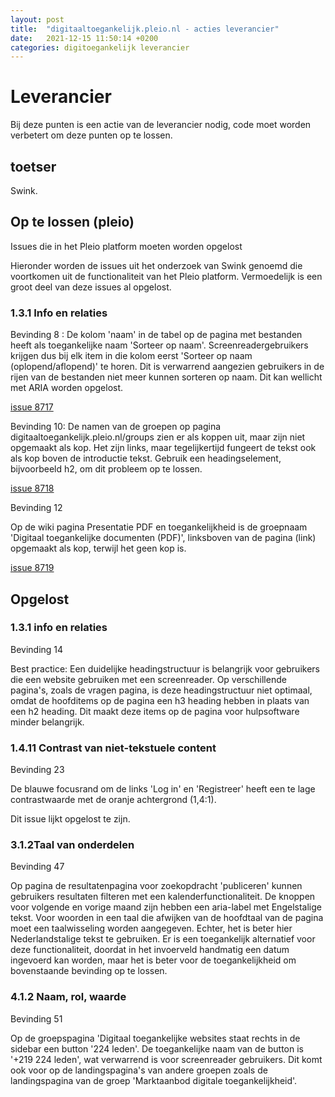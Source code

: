 ```yaml
---
layout: post
title:  "digitaaltoegankelijk.pleio.nl - acties leverancier"
date:   2021-12-15 11:50:14 +0200
categories: digitoegankelijk leverancier
---
```



# Leverancier

Bij deze punten is een actie van de leverancier nodig, code moet worden verbetert om deze punten op te lossen.

## toetser

Swink.

## Op te lossen (pleio)
Issues die in het Pleio platform moeten worden opgelost

Hieronder worden de issues uit het onderzoek van Swink genoemd die voortkomen uit de functionaliteit van het Pleio platform. Vermoedelijk is een groot deel van deze issues al opgelost.
### 1.3.1 Info en relaties
Bevinding 8 : De kolom 'naam' in de tabel op de pagina met bestanden heeft als toegankelijke naam 'Sorteer op naam'. Screenreadergebruikers krijgen dus bij elk item in die kolom eerst 'Sorteer op naam (oplopend/aflopend)' te horen. Dit is verwarrend aangezien gebruikers in de rijen van de bestanden niet meer kunnen sorteren op naam. Dit kan wellicht met ARIA worden opgelost.

[issue 8717](https://gitlab.com/pleio/beheer/-/issues/8717)

Bevinding 10: De namen van de groepen op pagina digitaaltoegankelijk.pleio.nl/groups zien er als koppen uit, maar zijn niet opgemaakt als kop. Het zijn links, maar tegelijkertijd fungeert de tekst ook als kop boven de introductie tekst. Gebruik een headingselement, bijvoorbeeld h2, om dit probleem op te lossen.

[issue 8718](https://gitlab.com/pleio/beheer/-/issues/8718)

Bevinding 12

Op de wiki pagina Presentatie PDF en toegankelijkheid is de groepnaam 'Digitaal toegankelijke documenten (PDF)', linksboven van de pagina (link) opgemaakt als kop, terwijl het geen kop is.

[issue 8719](https://gitlab.com/pleio/beheer/-/issues/8719)



## Opgelost

### 1.3.1 info en relaties

Bevinding 14

Best practice: Een duidelijke headingstructuur is belangrijk voor gebruikers die een website gebruiken met een screenreader. Op verschillende pagina's, zoals de vragen pagina, is deze headingstructuur niet optimaal, omdat de hoofditems op de pagina een h3 heading hebben in plaats van een h2 heading. Dit maakt deze items op de pagina voor hulpsoftware minder belangrijk.

### 1.4.11 Contrast van niet-tekstuele content

Bevinding 23

De blauwe focusrand om de links 'Log in' en 'Registreer' heeft een te lage contrastwaarde met de oranje achtergrond (1,4:1).

Dit issue lijkt opgelost te zijn.


### 3.1.2Taal van onderdelen

Bevinding 47

Op pagina de resultatenpagina voor zoekopdracht 'publiceren' kunnen gebruikers resultaten filteren met een kalenderfunctionaliteit. De knoppen voor volgende en vorige maand zijn hebben een aria-label met Engelstalige tekst. Voor woorden in een taal die afwijken van de hoofdtaal van de pagina moet een taalwisseling worden aangegeven. Echter, het is beter hier Nederlandstalige tekst te gebruiken. Er is een toegankelijk alternatief voor deze functionaliteit, doordat in het invoerveld handmatig een datum ingevoerd kan worden, maar het is beter voor de toegankelijkheid om bovenstaande bevinding op te lossen.

### 4.1.2 Naam, rol, waarde
Bevinding 51

Op de groepspagina 'Digitaal toegankelijke websites staat rechts in de sidebar een button '224 leden'. De toegankelijke naam van de button is '+219 224 leden', wat verwarrend is voor screenreader gebruikers. Dit komt ook voor op de landingspagina's van andere groepen zoals de landingspagina van de groep 'Marktaanbod digitale toegankelijkheid'.